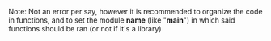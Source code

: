 Note: Not an error per say, however it is recommended to organize the code in functions, and to set the module __name__
(like "__main__") in which said functions should be ran (or not if it's a library)